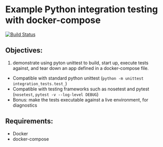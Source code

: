 # Example Python integration testing with docker-compose

[![Build Status](https://travis-ci.org/lundybernard/docker-compose-integration-tests.svg?branch=master)](https://travis-ci.org/lundybernard/docker-compose-integration-tests)

## Objectives:

1. demonstrate using pyton unittest to build, start up, execute tests against, and tear down an app defined in a docker-compose file.
- Compatible with standard python unittest (`python -m unittest integration_tests.test_`)
- Compatible with testing frameworks such as nosetest and pytest (`nosetest`, `pytest -v --log-level DEBUG`)
- Bonus: make the tests executable against a live environment, for diagnostics

## Requirements:
- Docker
- docker-compose
